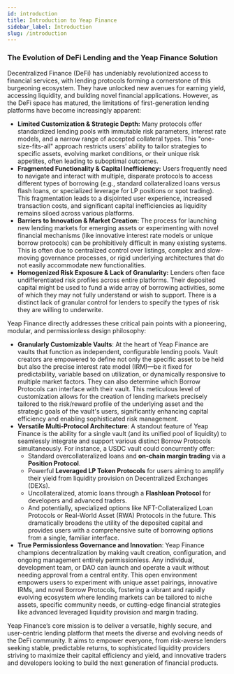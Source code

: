 ```yaml
---
id: introduction
title: Introduction to Yeap Finance
sidebar_label: Introduction
slug: /introduction
---
```


### The Evolution of DeFi Lending and the Yeap Finance Solution

Decentralized Finance (DeFi) has undeniably revolutionized access to financial services, with lending protocols forming a cornerstone of this burgeoning ecosystem. They have unlocked new avenues for earning yield, accessing liquidity, and building novel financial applications. However, as the DeFi space has matured, the limitations of first-generation lending platforms have become increasingly apparent:

* **Limited Customization & Strategic Depth:** Many protocols offer standardized lending pools with immutable risk parameters, interest rate models, and a narrow range of accepted collateral types. This "one-size-fits-all" approach restricts users' ability to tailor strategies to specific assets, evolving market conditions, or their unique risk appetites, often leading to suboptimal outcomes.
* **Fragmented Functionality & Capital Inefficiency:** Users frequently need to navigate and interact with multiple, disparate protocols to access different types of borrowing (e.g., standard collateralized loans versus flash loans, or specialized leverage for LP positions or spot trading). This fragmentation leads to a disjointed user experience, increased transaction costs, and significant capital inefficiencies as liquidity remains siloed across various platforms.
* **Barriers to Innovation & Market Creation:** The process for launching new lending markets for emerging assets or experimenting with novel financial mechanisms (like innovative interest rate models or unique borrow protocols) can be prohibitively difficult in many existing systems. This is often due to centralized control over listings, complex and slow-moving governance processes, or rigid underlying architectures that do not easily accommodate new functionalities.
* **Homogenized Risk Exposure & Lack of Granularity:** Lenders often face undifferentiated risk profiles across entire platforms. Their deposited capital might be used to fund a wide array of borrowing activities, some of which they may not fully understand or wish to support. There is a distinct lack of granular control for lenders to specify the types of risk they are willing to underwrite.

Yeap Finance directly addresses these critical pain points with a pioneering, modular, and permissionless design philosophy:

* **Granularly Customizable Vaults**: At the heart of Yeap Finance are vaults that function as independent, configurable lending pools. Vault creators are empowered to define not only the specific asset to be held but also the precise interest rate model (IRM)—be it fixed for predictability, variable based on utilization, or dynamically responsive to multiple market factors. They can also determine which Borrow Protocols can interface with their vault. This meticulous level of customization allows for the creation of lending markets precisely tailored to the risk/reward profile of the underlying asset and the strategic goals of the vault's users, significantly enhancing capital efficiency and enabling sophisticated risk management.
* **Versatile Multi-Protocol Architecture**: A standout feature of Yeap Finance is the ability for a single vault (and its unified pool of liquidity) to seamlessly integrate and support various distinct Borrow Protocols simultaneously. For instance, a USDC vault could concurrently offer:
    * Standard overcollateralized loans and **on-chain margin trading** via a **Position Protocol**.
    * Powerful **Leveraged LP Token Protocols** for users aiming to amplify their yield from liquidity provision on Decentralized Exchanges (DEXs).
    * Uncollateralized, atomic loans through a **Flashloan Protocol** for developers and advanced traders.
    * And potentially, specialized options like NFT-Collateralized Loan Protocols or Real-World Asset (RWA) Protocols in the future.
    This dramatically broadens the utility of the deposited capital and provides users with a comprehensive suite of borrowing options from a single, familiar interface.
* **True Permissionless Governance and Innovation**: Yeap Finance champions decentralization by making vault creation, configuration, and ongoing management entirely permissionless. Any individual, development team, or DAO can launch and operate a vault without needing approval from a central entity. This open environment empowers users to experiment with unique asset pairings, innovative IRMs, and novel Borrow Protocols, fostering a vibrant and rapidly evolving ecosystem where lending markets can be tailored to niche assets, specific community needs, or cutting-edge financial strategies like advanced leveraged liquidity provision and margin trading.

Yeap Finance’s core mission is to deliver a versatile, highly secure, and user-centric lending platform that meets the diverse and evolving needs of the DeFi community. It aims to empower everyone, from risk-averse lenders seeking stable, predictable returns, to sophisticated liquidity providers striving to maximize their capital efficiency and yield, and innovative traders and developers looking to build the next generation of financial products.
